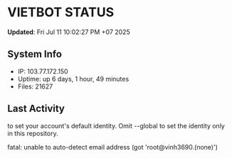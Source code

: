 # VIETBOT STATUS
**Updated**: Fri Jul 11 10:02:27 PM +07 2025

## System Info
- IP: 103.77.172.150
- Uptime: up 6 days, 1 hour, 49 minutes
- Files: 21627

## Last Activity

to set your account's default identity.
Omit --global to set the identity only in this repository.

fatal: unable to auto-detect email address (got 'root@vinh3690.(none)')
